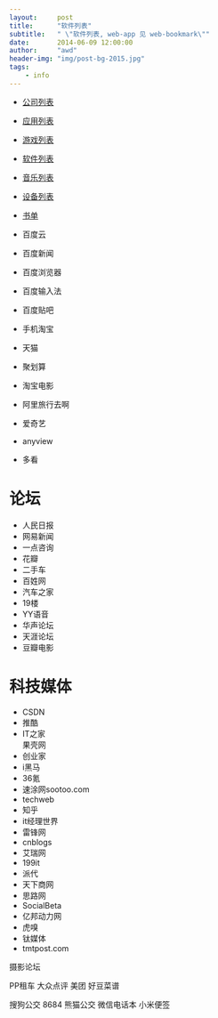 ```yaml
---
layout:     post
title:      "软件列表"
subtitle:   " \"软件列表, web-app 见 web-bookmark\""
date:       2014-06-09 12:00:00
author:     "awd"
header-img: "img/post-bg-2015.jpg"
tags:
    - info
---
```

- [公司列表](/2014/06/09/公司列表/)
- [应用列表](/2014/06/09/应用列表/)
- [游戏列表](/2014/06/09/游戏列表/)
- [软件列表](/2014/06/09/软件列表/)
- [音乐列表](/2014/06/09/音乐列表/)
- [设备列表](/2014/06/09/设备列表/)
- [书单](/2014/06/09/书单/)

- 百度云	
- 百度新闻	
- 百度浏览器	
- 百度输入法	
- 百度贴吧
- 手机淘宝	
- 天猫	
- 聚划算		
- 淘宝电影
- 阿里旅行去啊
- 爱奇艺	
- anyview
- 多看

# 论坛
- 人民日报	
- 网易新闻	
- 一点咨询
- 花瓣	
- 二手车	
- 百姓网	
- 汽车之家
- 19楼 	  
- YY语音       
- 华声论坛      
- 天涯论坛 
- 豆瓣电影

# 科技媒体
- CSDN 	   
- 推酷 	     
- IT之家	        
果壳网
- 创业家	
- i黑马	
- 36氪		
- 速涂网sootoo.com
- techweb	   
- 知乎	     
- it经理世界	
- 雷锋网	
- cnblogs
- 艾瑞网	   
- 199it	     
- 派代		
- 天下商网	
- 思路网
- SocialBeta		
- 亿邦动力网	
- 虎嗅
- 钛媒体
- tmtpost.com		

摄影论坛

PP租车
大众点评
美团
好豆菜谱

搜狗公交
8684
熊猫公交
微信电话本
小米便签

